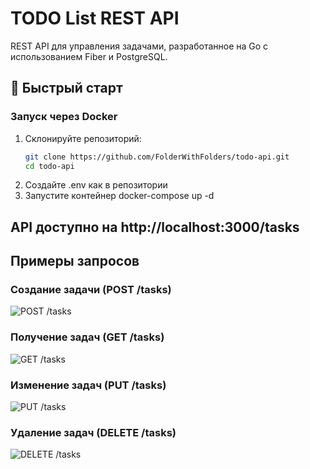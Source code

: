 # TODO List REST API

REST API для управления задачами, разработанное на Go с использованием Fiber и PostgreSQL.

## 🚀 Быстрый старт
### Запуск через Docker
1. Склонируйте репозиторий:
   ```bash
   git clone https://github.com/FolderWithFolders/todo-api.git
   cd todo-api
2. Создайте .env как в репозитории
3. Запустите контейнер
   docker-compose up -d

## API доступно на http://localhost:3000/tasks

## Примеры запросов
### Создание задачи (POST /tasks)
![POST /tasks](images/post-request.png)
### Получение задач (GET /tasks)
![GET /tasks](images/get-request.png)
### Изменение задач (PUT /tasks)
![PUT /tasks](images/put-request.png)
### Удаление задач (DELETE /tasks)
![DELETE /tasks](images/delete-request.png)
